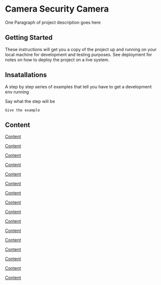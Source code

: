 # Camera Security Camera

One Paragraph of project description goes here

## Getting Started

These instructions will get you a copy of the project up and running on your local machine for development and testing purposes. See deployment for notes on how to deploy the project on a live system.

## Insatallations


A step by step series of examples that tell you have to get a development env running

Say what the step will be

```
Give the example
```


## Content

[Content](./README1.md) 

[Content](./README2.md)

[Content](./README3.md) 

[Content](./README4.md) 

[Content](./README5.md)

[Content](./README6.md)

[Content](./README7.md)

[Content](./README8.md) 

[Content](./README10.md) 

[Content](./README11.md) 

[Content](./README12.md) 

[Content](./README13.md) 

[Content](./README14.md) 

[Content](./README15.md)

[Content](./README16.md) 

[Content](./README17.md) 



